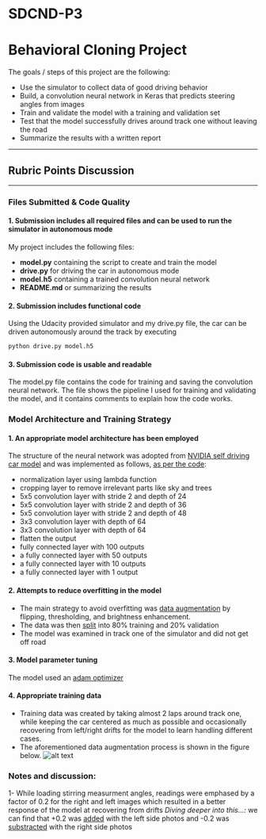 # SDCND-P3
# **Behavioral Cloning Project** 

The goals / steps of this project are the following:
* Use the simulator to collect data of good driving behavior
* Build, a convolution neural network in Keras that predicts steering angles from images
* Train and validate the model with a training and validation set
* Test that the model successfully drives around track one without leaving the road
* Summarize the results with a written report
---

[//]: # (Image References)

[image1]: ./examples/placeholder.png "Model Visualization"


## Rubric Points Discussion 
---
### Files Submitted & Code Quality

#### 1. Submission includes all required files and can be used to run the simulator in autonomous mode

My project includes the following files:
* **model.py** containing the script to create and train the model
* **drive.py** for driving the car in autonomous mode
* **model.h5** containing a trained convolution neural network 
* **README.md** or summarizing the results

#### 2. Submission includes functional code
Using the Udacity provided simulator and my drive.py file, the car can be driven autonomously around the track by executing 
```sh
python drive.py model.h5
```

#### 3. Submission code is usable and readable

The model.py file contains the code for training and saving the convolution neural network. The file shows the pipeline I used for training and validating the model, and it contains comments to explain how the code works.

### Model Architecture and Training Strategy

#### 1. An appropriate model architecture has been employed

The structure of the neural network was adopted from [NVIDIA self driving car model](https://devblogs.nvidia.com/deep-learning-self-driving-cars/) and was implemented as follows, [as per the code](https://github.com/verena-yacoub/SDCND-P3/blob/master/model.py#L69-L80):

* normalization layer using lambda function
* cropping layer to remove irrelevant parts like sky and trees 
* 5x5 convolution layer with stride 2 and depth of 24
* 5x5 convolution layer with stride 2 and depth of 36
* 5x5 convolution layer with stride 2 and depth of 48
* 3x3 convolution layer with depth of 64
* 3x3 convolution layer with depth of 64
* flatten the output 
* fully connected layer with 100 outputs
* a fully connected layer with 50 outputs
* a fully connected layer with 10 outputs
* a fully connected layer with 1 output

#### 2. Attempts to reduce overfitting in the model

* The main strategy to avoid overfitting was [data augmentation](https://github.com/verena-yacoub/SDCND-P3/blob/master/model.py#L49-L58) by flipping, thresholding, and brightness enhancement.
* The data was then [split](https://github.com/verena-yacoub/SDCND-P3/blob/master/model.py#L85) into 80% training and 20% validation 
* The model was examined in track one of the simulator and did not get off road 

#### 3. Model parameter tuning

The model used an [adam optimizer](https://github.com/verena-yacoub/SDCND-P3/blob/master/model.py#L83)

#### 4. Appropriate training data

* Training data was created by taking almost 2 laps around track one, while keeping the car centered as much as possible and occasionally recovering from left/right drifts for the model to learn handling different cases.
* The aforementioned data augmentation process is shown in the figure below.
![alt text][image1]


### Notes and discussion:
1- While loading stirring measurment angles, readings were emphased by a factor of 0.2 for the right and left images which resulted in a better response of the model at recovering from drifts 
*Diving deeper into this...:* we can find that +0.2 was [added](https://github.com/verena-yacoub/SDCND-P3/blob/master/model.py#L43) with the left side photos and -0.2 was [substracted](https://github.com/verena-yacoub/SDCND-P3/blob/master/model.py#L43) with the right side photos

